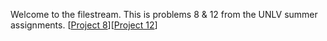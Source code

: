 Welcome to the filestream. This is problems 8 & 12 from the UNLV summer assignments. [[Project 8](https://drive.google.com/drive/folders/1sS_-gpPrAT-f0xWiYvFFWBr1YJlHrz9Y)][[Project 12](https://drive.google.com/drive/folders/1sS_-gpPrAT-f0xWiYvFFWBr1YJlHrz9Y)]
